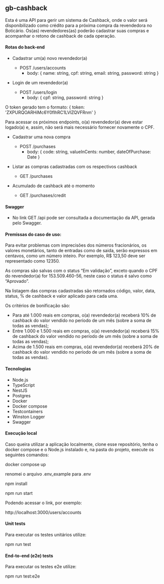 ## gb-cashback

Esta é uma API para gerir um sistema de Cashback, onde o valor será disponibilizado como crédito para a próxima compra da revendedora no Boticário.
Os(as) revendedores(as) poderão cadastrar suas compras e acompanhar o retono de cashback de cada operação.

#### Rotas do back-end

- Cadastrar um(a) novo revendedor(a)

  - POST /users/accounts
    - body:
      {
      name: string,
      cpf: string,
      email: string,
      password: string
      }

- Login de um revendedor(a)
  - POST /users/login
    - body:
      {
      cpf: string,
      password: string
      }

O token gerado tem o formato: { token: 'ZXPURQOARHiMc6Y0flhRC1LVlZQVFRnm' }

Para acessar os próximos endpoints, o(a) revendedor(a) deve estar logado(a) e, assim, não será mais necessário fornecer novamente o CPF.

- Cadastrar uma nova compra

  - POST /purchases
    - body:
      {
      code: string,
      valueInCents: number,
      dateOfPurchase: Date
      }

- Listar as compras cadastradas com os respectivos cashback

  - GET /purchases

- Acumulado de cashback até o momento
  - GET /purchases/credit

#### Swagger

- No link GET /api pode ser consultada a documentação da API, gerada pelo Swagger.

#### Premissas do caso de uso:

Para evitar problemas com imprecisões dos números fracionários, os valores monetários, tanto de entradas como de saida, serão expressos em centavos, como um número inteiro. Por exemplo, R$ 123,50 deve ser representado como 12350.

As compras são salvas com o status “Em validação”, exceto
quando o CPF do revendedor(a) for 153.509.460-56, neste caso o status é salvo como
“Aprovado”.

Na listagem das compras cadastradas são retornados código, valor, data, status, % de cashback e valor aplicado para cada uma.

Os critérios de bonificação são:

- Para até 1.000 reais em compras, o(a) revendedor(a) receberá 10% de cashback do
  valor vendido no período de um mês (sobre a soma de todas as vendas);
- Entre 1.000 e 1.500 reais em compras, o(a) revendedor(a) receberá 15% de cashback do valor vendido no período de um mês (sobre a soma de todas as vendas);
- Acima de 1.500 reais em compras, o(a) revendedor(a) receberá 20% de cashback do
  valor vendido no período de um mês (sobre a soma de todas as vendas).

#### Tecnologias

- Node.js
- TypeScript
- NestJS
- Postgres
- Docker
- Docker compose
- Testcontainers
- Winston Logger
- Swagger

#### Execução local

Caso queira utilizar a aplicação localmente, clone esse
repositório, tenha o docker compose e o Node.js instalado e, na pasta
do projeto, execute os seguintes comandos:

docker compose up

renomei o arquivo .env_example para .env

npm install

npm run start

Podendo acessar o link, por exemplo:

http://localhost:3000/users/accounts

#### Unit tests

Para executar os testes unitários utilize:

npm run test

#### End-to-end (e2e) tests

Para executar os testes e2e utilize:

npm run test:e2e
